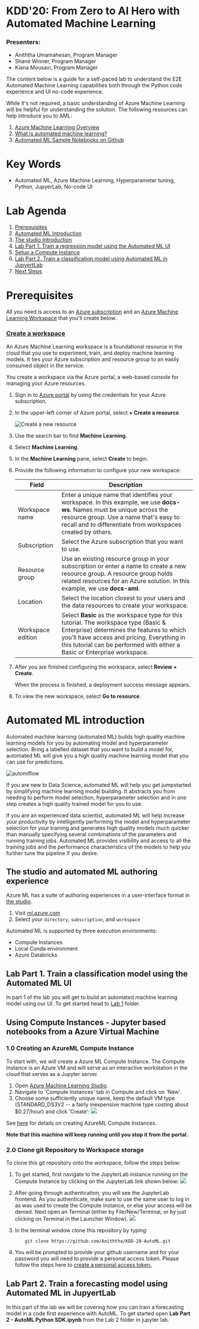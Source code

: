 # KDD'20: From Zero to AI Hero with Automated Machine Learning 
### Presenters: 
* Aniththa Umamahesan, Program Manager
* Shané Winner, Program Manager
* Kiana Mousavi, Program Manager

The content below is a guide for a self-paced lab to understand the E2E Automated Machine Learning capabilities both through the Python code experience and UI no-code experience. 

While it's not required, a basic understanding of Azure Machine Learning will be helpful for understanding the solution. The following resources can help introduce you to AML:

1. [Azure Machine Learning Overview](https://azure.microsoft.com/services/machine-learning/)
2. [What is automated machine learning?](https://docs.microsoft.com/azure/machine-learning/concept-automated-ml)
3. [Automated ML Sample Notebooks on Github](https://github.com/Azure/MachineLearningNotebooks/tree/master/how-to-use-azureml/automated-machine-learning)

# Key Words
- Automated ML, Azure Machine Learning, Hyperparameter tuning, Python, JupyerLab, No-code UI

# Lab Agenda
1. [Prerequisites](#prereqs)
1. [Automated ML Introduction](#introduction)
1. [The studio Introduction](#studio)
1. [Lab Part 1. Train a regression model using the Automated ML UI](#automlUI)
1. [Setup a Compute Instance](#compute)
1. [Lab Part 2. Train a classification model using Automated ML in JupyertLab](#train)
1. [Next Steps](#complete)

<a name="prereqs"></a>
# Prerequisites
All you need is access to an [Azure subscription](https://azure.microsoft.com/free/) and an [Azure Machine Learning Workspace](https://docs.microsoft.com/azure/machine-learning/how-to-manage-workspace) that you'll create below.

### [Create a workspace](https://docs.microsoft.com/en-us/azure/machine-learning/tutorial-1st-experiment-sdk-setup#create-a-workspace)
An Azure Machine Learning workspace is a foundational resource in the cloud that you use to experiment, train, and deploy machine learning models. It ties your Azure subscription and resource group to an easily consumed object in the service.

You create a workspace via the Azure portal, a web-based console for managing your Azure resources.

1. Sign in to [Azure portal](https://portal.azure.com/) by using the credentials for your Azure subscription.

1. In the upper-left corner of Azure portal, select **+ Create a resource**.

    ![Create a new resource](images/create-workspace.gif)

1. Use the search bar to find **Machine Learning**.

1. Select **Machine Learning**.

1. In the **Machine Learning** pane, select **Create** to begin.

1. Provide the following information to configure your new workspace:

   Field|Description 
   ---|---
   Workspace name |Enter a unique name that identifies your workspace. In this example, we use **docs-ws**. Names must be unique across the resource group. Use a name that's easy to recall and to differentiate from workspaces created by others.  
   Subscription |Select the Azure subscription that you want to use.
   Resource group | Use an existing resource group in your subscription or enter a name to create a new resource group. A resource group holds related resources for an Azure solution. In this example, we use **docs-aml**. 
   Location | Select the location closest to your users and the data resources to create your workspace.
   Workspace edition | Select **Basic** as the workspace type for this tutorial. The workspace type (Basic & Enterprise) determines the features to which you’ll have access and pricing. Everything in this tutorial can be performed with either a Basic or Enterprise workspace.

1. After you are finished configuring the workspace, select **Review + Create**. 

   When the process is finished, a deployment success message appears. 
 
 1. To view the new workspace, select **Go to resource**.


<a name="introduction"></a>
# Automated ML introduction
Automated machine learning (automated ML) builds high quality machine learning models for you by automating model and hyperparameter selection. Bring a labelled dataset that you want to build a model for, automated ML will give you a high quality machine learning model that you can use for predictions.

![automlflow](images/flow2.png)

If you are new to Data Science, automated ML will help you get jumpstarted by simplifying machine learning model building. It abstracts you from needing to perform model selection, hyperparameter selection and in one step creates a high quality trained model for you to use.

If you are an experienced data scientist, automated ML will help increase your productivity by intelligently performing the model and hyperparameter selection for your training and generates high quality models much quicker than manually specifying several combinations of the parameters and running training jobs. Automated ML provides visibility and access to all the training jobs and the performance characteristics of the models to help you further tune the pipeline if you desire.

<a name="studio"></a>
## The studio and automated ML authoring experience
Azure ML has a suite of authoring experiences in a user-interface format in [the studio](https://ml.azure.com). 

1. Visit [ml.azure.com](https://ml.azure.com)
2. Select your `directory`, `subscription`, and `workspace`

Automated ML is supported by three execution environments:
* Compute Instances
* Local Conda environment
* Azure Databricks 

<a name="automlUI"></a>
## Lab Part 1. Train a classification model using the Automated ML UI
In part 1 of the lab you will get to build an automated machine learning model using our UI. To get started head to [Lab 1](https://github.com/Aniththa/KDD-20-AutoML/blob/master/Lab%20Part%201%20-%20AutoML%20UI/Lab%20Part%201%20-%20AutoML%20UI.md) folder.

<a name="compute"></a>
## Using Compute Instances - Jupyter based notebooks from a Azure Virtual Machine
### 1.0 Creating an AzureML Compute Instance

To start with, we will create a Azure ML Compute Instance. The Compute Instance is an Azure VM and will serve as an interactive workstation in the cloud that serves as a Jupyter server.

1. Open [Azure Machine Learning Studio](https://ml.azure.com/).
2. Navigate to 'Compute Instances' tab in Compute and click on 'New'.
3. Choose some sufficiently unique name, keep the default VM type (STANDARD_DS3V2 -- a fairly inexpensive machine type costing about $0.27/hour) and click 'Create':
![](./images/create_notebook_vm.png)

See [here](https://docs.microsoft.com/en-us/azure/machine-learning/concept-compute-instance) for details on creating AzureML Compute Instances.

**Note that this machine will keep running until you stop it from the portal.**

### 2.0 Clone git Repository to Workspace storage

To clone this git repository onto the workspace, follow the steps below:

1. To get started, first navigate to the JupyterLab instance running on the Compute Instance by clicking on the JupyterLab link shown below:
![](images/computes_view.png)

1. After going through authentication, you will see the JupyterLab frontend. As you authenticate, make sure to use the same user to log in as was used to create the Compute Instance, or else your access will be denied. Next open an Terminal (either by File/New/Terminal, or by just clicking on Terminal in the Launcher Window).
![](images/terminal.png)

1. In the terminal window clone this repository by typing:
```
       git clone https://github.com/Aniththa/KDD-20-AutoML.git
```
4. You will be prompted to provide your github username and for your password you will need to provide a personal access token. Please follow the steps here to [create a personal access token.](https://help.github.com/en/github/authenticating-to-github/creating-a-personal-access-token-for-the-command-line) 

<a name="train"></a>
## Lab Part 2. Train a forecasting model using Automated ML in JupyertLab
In this part of the lab we will be covering how you can train a forecasting model in a code first experience with AutoML. To get started open **Lab Part 2 - AutoML Python SDK.ipynb** from the  Lab 2 folder in jupyter lab.

